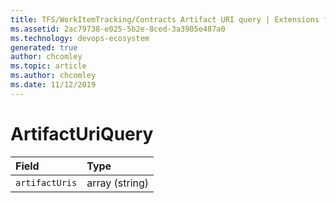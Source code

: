 ```yaml
---
title: TFS/WorkItemTracking/Contracts Artifact URI query | Extensions for Azure DevOps Services
ms.assetid: 2ac79738-e025-5b2e-8ced-3a3905e487a0
ms.technology: devops-ecosystem
generated: true
author: chcomley
ms.topic: article
ms.author: chcomley
ms.date: 11/12/2019
---
```


# ArtifactUriQuery

| Field                     | Type           |
| :------------------------ | :------------- |
| <code>artifactUris</code> | array (string) |
